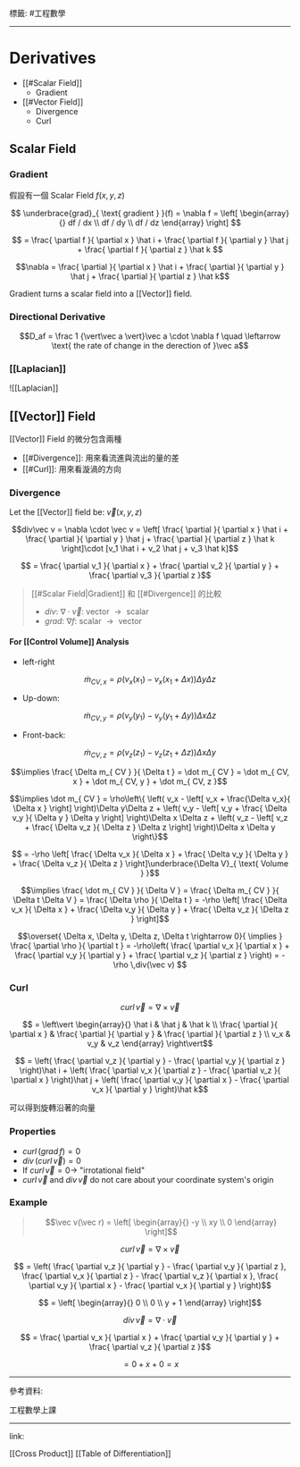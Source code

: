 標籤: #工程數學 

---

# Derivatives

- [[#Scalar Field]]
	- Gradient
- [[#Vector Field]]
	- Divergence
	- Curl

## Scalar Field

### Gradient

假設有一個 Scalar Field $f(x, y, z)$

$$
\underbrace{grad}_{ \text{ gradient } }(f) = \nabla f = 
\left[
	\begin{array}{}
		df / dx \\
		df / dy \\
		df / dz
	\end{array}
\right]
$$

$$
= \frac{ \partial f }{ \partial x } \hat i + \frac{ \partial f }{ \partial y } \hat j + 
\frac{ \partial f }{ \partial z } \hat k
$$

$$\nabla = \frac{ \partial }{ \partial x } \hat i + 
\frac{ \partial }{ \partial y } \hat j + 
\frac{ \partial }{ \partial z } \hat k$$

Gradient turns a scalar field into a [[Vector]] field.

### Directional Derivative

$$D_af = \frac 1 {\vert\vec a \vert}\vec a \cdot \nabla f \quad \leftarrow \text{ the rate of change in the derection of }\vec a$$

### [[Laplacian]]

![[Laplacian]]

## [[Vector]] Field

[[Vector]] Field 的微分包含兩種

- [[#Divergence]]: 用來看流進與流出的量的差
- [[#Curl]]: 用來看漩渦的方向

### Divergence

Let the [[Vector]] field be: $\vec v(x, y, z)$

$$div\vec v = \nabla \cdot \vec v = 
\left[
	\frac{ \partial }{ \partial x } \hat i + 
	\frac{ \partial }{ \partial y } \hat j + 
	\frac{ \partial }{ \partial z } \hat k
\right]\cdot
[v_1 \hat i + 
v_2 \hat j + 
v_3 \hat k]$$

$$ = \frac{ \partial v_1 }{ \partial x } + 
\frac{ \partial v_2 }{ \partial y } + 
\frac{ \partial v_3 }{ \partial z }$$

> [[#Scalar Field|Gradient]] 和 [[#Divergence]] 的比較
> - $div$: $\nabla \cdot \vec v$: $\text{ vector } \rightarrow \text{ scalar }$
> - $grad$: $\nabla f$: $\text{ scalar } \rightarrow \text{ vector }$

#### For [[Control Volume]] Analysis

- left-right

$$\dot m_{ CV, x } = \rho
(v_x(x_1) - v_x(x_1 + \Delta x))\Delta y\Delta z$$

- Up-down:

$$\dot m_{ CV, y } = \rho
(v_y(y_1) - v_y(y_1 + \Delta y))\Delta x\Delta z$$

- Front-back:

$$\dot m_{ CV, z } = \rho
(v_z(z_1) - v_z(z_1 + \Delta z))\Delta x\Delta y$$

$$\implies \frac{ \Delta m_{ CV } }{ \Delta t } = 
\dot m_{ CV } = 
\dot m_{ CV, x } + 
\dot m_{ CV, y } + 
\dot m_{ CV, z }$$

$$\implies \dot m_{ CV } = 
\rho\left\{
	\left(
		v_x - 
		\left[
			v_x + 
			\frac{\Delta v_x}{ \Delta x }
		\right]
	\right)\Delta y\Delta z + 
	\left(
		v_y - 
		\left[
			v_y + 
			\frac{ \Delta v_y }{ \Delta y } \Delta y
		\right]
	\right)\Delta x \Delta z + 
	\left(
		v_z - 
		\left[
			v_z + 
			\frac{ \Delta v_z }{ \Delta z } \Delta z
		\right]
	\right)\Delta x \Delta y
\right\}$$

$$ = -\rho \left[
	\frac{ \Delta v_x }{ \Delta x } + 
	\frac{ \Delta v_y }{ \Delta y } + 
	\frac{ \Delta v_z }{ \Delta z }
\right]\underbrace{\Delta V}_{ \text{ Volume } }$$

$$\implies \frac{ \dot m_{ CV } }{ \Delta V } = 
\frac{ \Delta m_{ CV } }{ \Delta t \Delta V } = 
\frac{ \Delta \rho }{ \Delta t } = -\rho
\left[
	\frac{ \Delta v_x }{ \Delta x } + 
	\frac{ \Delta v_y }{ \Delta y } + 
	\frac{ \Delta v_z }{ \Delta z }
\right]$$

$$\overset{ \Delta x, 
\Delta y, 
\Delta z, 
\Delta t \rightarrow 0}{ \implies }
\frac{ \partial \rho }{ \partial t } = 
-\rho\left(
	\frac{ \partial v_x }{ \partial x } + 
	\frac{ \partial v_y }{ \partial y } + 
	\frac{ \partial v_z }{ \partial z }
\right) = 
-\rho \,div(\vec v)
$$

### Curl

$$curl \,\vec v = \nabla \times \vec v$$

$$ = \left\vert
	\begin{array}{}
		\hat i & \hat j & \hat k \\
		\frac{ \partial }{ \partial x } & \frac{ \partial }{ \partial y } & \frac{ \partial }{ \partial z } \\
		v_x & v_y & v_z
	\end{array}
\right\vert$$

$$ = 
\left(
	\frac{ \partial v_z }{ \partial y } - 
	\frac{ \partial v_y }{ \partial z }
\right)\hat i + 
\left(
	\frac{ \partial v_x }{ \partial z } - 
	\frac{ \partial v_z }{ \partial x }
\right)\hat j + 
\left(
	\frac{ \partial v_y }{ \partial x } - 
	\frac{ \partial v_x }{ \partial y }
\right)\hat k$$

可以得到旋轉沿著的向量

### Properties

- $curl\, (grad \, f) = 0$
- $div \, (curl \, \vec v) = 0$
- If $curl \, \vec v = 0 \rightarrow$ "irrotational field"
- $curl\, \vec v$ and $div\, \vec v$ do not care about your coordinate system's origin

### Example

> $$\vec v(\vec r) = 
> \left[
>	\begin{array}{}
>		-y \\
>		xy \\
>		0
>	\end{array}
> \right]$$

$$curl\, \vec v = \nabla \times \vec v$$

$$ = \left(
	\frac{ \partial v_z }{ \partial y } - 
	\frac{ \partial v_y }{ \partial z }, 
	\frac{ \partial v_x }{ \partial z } - 
	\frac{ \partial v_z }{ \partial x },
	\frac{ \partial v_y }{ \partial x } - 
	\frac{ \partial v_x }{ \partial y }
\right)$$

$$ = 
\left[
	\begin{array}{}
		0 \\
		0 \\
		y + 1
	\end{array}
\right]$$

$$div \, \vec v = \nabla \cdot \vec v$$

$$ = \frac{ \partial v_x }{ \partial x } + 
\frac{ \partial v_y }{ \partial y } + 
\frac{ \partial v_z }{ \partial z }$$

$$ = 0 + x + 0 = x$$

---

參考資料:

工程數學上課

---

link:

[[Cross Product]]
[[Table of Differentiation]]